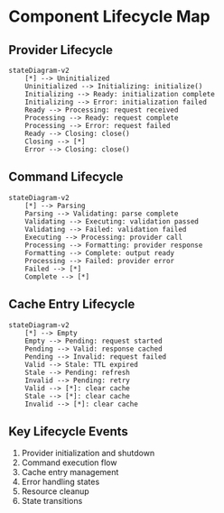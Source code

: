 # Component Lifecycle Map

## Provider Lifecycle
```mermaid
stateDiagram-v2
    [*] --> Uninitialized
    Uninitialized --> Initializing: initialize()
    Initializing --> Ready: initialization complete
    Initializing --> Error: initialization failed
    Ready --> Processing: request received
    Processing --> Ready: request complete
    Processing --> Error: request failed
    Ready --> Closing: close()
    Closing --> [*]
    Error --> Closing: close()
```

## Command Lifecycle
```mermaid
stateDiagram-v2
    [*] --> Parsing
    Parsing --> Validating: parse complete
    Validating --> Executing: validation passed
    Validating --> Failed: validation failed
    Executing --> Processing: provider call
    Processing --> Formatting: provider response
    Formatting --> Complete: output ready
    Processing --> Failed: provider error
    Failed --> [*]
    Complete --> [*]
```

## Cache Entry Lifecycle
```mermaid
stateDiagram-v2
    [*] --> Empty
    Empty --> Pending: request started
    Pending --> Valid: response cached
    Pending --> Invalid: request failed
    Valid --> Stale: TTL expired
    Stale --> Pending: refresh
    Invalid --> Pending: retry
    Valid --> [*]: clear cache
    Stale --> [*]: clear cache
    Invalid --> [*]: clear cache
```

## Key Lifecycle Events
1. Provider initialization and shutdown
2. Command execution flow
3. Cache entry management
4. Error handling states
5. Resource cleanup
6. State transitions
